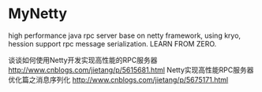 # MyNetty
high performance java rpc server base on netty framework, using kryo, hession support rpc message serialization. LEARN FROM ZERO.

谈谈如何使用Netty开发实现高性能的RPC服务器 http://www.cnblogs.com/jietang/p/5615681.html
Netty实现高性能RPC服务器优化篇之消息序列化 http://www.cnblogs.com/jietang/p/5675171.html

